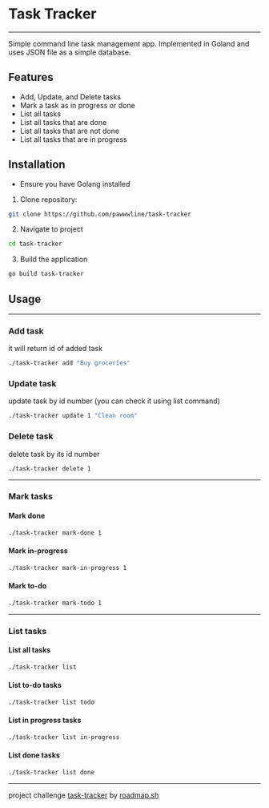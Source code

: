 # Task Tracker
***
Simple command line task management app. Implemented in Goland and uses JSON file as a simple database.

## Features
- Add, Update, and Delete tasks
- Mark a task as in progress or done
- List all tasks
- List all tasks that are done
- List all tasks that are not done
- List all tasks that are in progress

## Installation

- Ensure you have Golang installed

1. Clone repository:
```bash
git clone https://github.com/pawwwline/task-tracker
```
2. Navigate to project
```bash
cd task-tracker
```

3. Build the application
```bash
go build task-tracker
```

## Usage
***
### Add task
it will return id of added task
```bash
./task-tracker add "Buy groceries"
```
### Update task
update task by id number (you can check it using list command)
```bash
./task-tracker update 1 "Clean room"
```
### Delete task
delete task by its id number
```bash
./task-tracker delete 1
```
***
### Mark tasks
#### Mark done
```bash
./task-tracker mark-done 1
```
#### Mark in-progress
```bash
./task-tracker mark-in-progress 1
```

#### Mark to-do
```bash
./task-tracker mark-todo 1
```
***
### List tasks
#### List all tasks
```bash
./task-tracker list
```
#### List to-do tasks
```bash
./task-tracker list todo
```
#### List in progress tasks
```bash
./task-tracker list in-progress
```
#### List done tasks
```bash
./task-tracker list done
```
***
project challenge
[task-tracker](https://roadmap.sh/projects/task-tracker) by
[roadmap.sh](https://roadmap.sh/)
